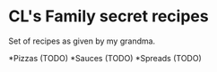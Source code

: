 # CL's Family secret recipes

Set of recipes as given by my grandma.

*Pizzas (TODO)
*Sauces (TODO)
*Spreads (TODO)
